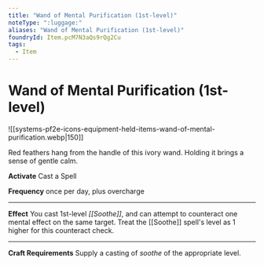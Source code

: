 ```yaml
---
title: "Wand of Mental Purification (1st-level)"
noteType: ":luggage:"
aliases: "Wand of Mental Purification (1st-level)"
foundryId: Item.pcM7N3aQs9rQg2Cu
tags:
  - Item
---
```


# Wand of Mental Purification (1st-level)
![[systems-pf2e-icons-equipment-held-items-wand-of-mental-purification.webp|150]]

Red feathers hang from the handle of this ivory wand. Holding it brings a sense of gentle calm.

**Activate** Cast a Spell

**Frequency** once per day, plus overcharge

* * *

**Effect** You cast 1st-level _[[Soothe]]_, and can attempt to counteract one mental effect on the same target. Treat the [[Soothe]] spell's level as 1 higher for this counteract check.

* * *

**Craft Requirements** Supply a casting of _soothe_ of the appropriate level.
